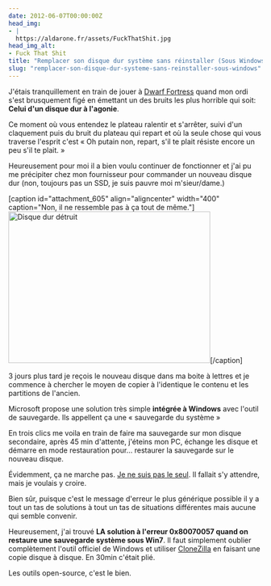```yaml
---
date: 2012-06-07T00:00:00Z
head_img:
- |
  https://aldarone.fr/assets/FuckThatShit.jpg
head_img_alt:
- Fuck That Shit
title: "Remplacer son disque dur système sans réinstaller (Sous Windows)"
slug: "remplacer-son-disque-dur-systeme-sans-reinstaller-sous-windows"
---
```


<p>J'étais tranquillement en train de jouer à <a href="http://www.bay12games.com/dwarves/">Dwarf Fortress</a> quand mon ordi s'est brusquement figé en émettant un des bruits les plus horrible qui soit: <strong>Celui d'un disque dur à l'agonie</strong>.</p>

<p>Ce moment où vous entendez le plateau ralentir et s'arrêter, suivi d'un claquement puis du bruit du plateau qui repart et où la seule chose qui vous traverse l'esprit c'est « Oh putain non, repart, s'il te plait résiste encore un peu s'il te plait. »</p>

<p>Heureusement pour moi il a bien voulu continuer de fonctionner et j'ai pu me précipiter chez mon fournisseur pour commander un nouveau disque dur (non, toujours pas un SSD, je suis pauvre moi m'sieur/dame.)</p>

<p>[caption id="attachment_605" align="aligncenter" width="400" caption="Non, il ne ressemble pas à ça tout de même."]<img src="https://aldarone.fr/wp-content/uploads/2012/06/the-foolproof-option-remove-and-destroy-your-hard-drive.jpg" alt="Disque dur détruit" title="Disque dur détruit" width="400" height="300" class="size-full wp-image-605" />[/caption]</p>

<p>3 jours plus tard je reçois le nouveau disque dans ma boite à lettres et je commence à chercher le moyen de copier à l'identique le contenu et les partitions de l'ancien.</p>

<p>Microsoft propose une solution très simple <strong>intégrée à Windows</strong> avec l'outil de sauvegarde. Ils appellent ça une « sauvegarde du système »</p>

<p>En trois clics me voila en train de faire ma sauvegarde sur mon disque secondaire, après 45 min d'attente, j'éteins mon PC, échange les disque et démarre en mode restauration pour… restaurer la sauvegarde sur le nouveau disque.</p>

<p>Évidemment, ça ne marche pas. <a href="https://www.google.fr/search?q=windows%207%20restore%200x80070057">Je ne suis pas le seul</a>. Il fallait s'y attendre, mais je voulais y croire.</p>

<p>Bien sûr, puisque c'est le message d'erreur le plus générique possible il y a tout un tas de solutions à tout un tas de situations différentes mais aucune qui semble convenir.</p>

<p>Heureusement, j'ai trouvé <strong>LA solution à l'erreur 0x80070057 quand on restaure une sauvegarde système sous Win7</strong>. Il faut simplement oublier complètement l'outil officiel de Windows et utiliser <a href="http://clonezilla.org/">CloneZilla</a> en faisant une copie disque à disque. En 30min c'était plié.</p>

<p>Les outils open-source, c'est le bien.</p>
